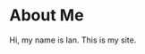 
# About Me

Hi, my name is Ian. This is my site.

<div class="responsive-center">
<a href="about">
  <ClientOnly>
    <IsWasMonogram :width="600" :height="500" :debug="false" />
</ClientOnly>
</a>
</div>